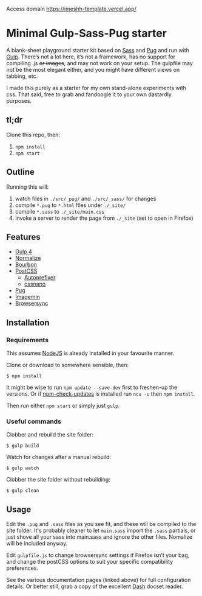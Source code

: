 Access domain https://imeshh-template.vercel.app/

Minimal Gulp-Sass-Pug starter
==============================================================

A blank-sheet playground starter kit based on [Sass](http://sass-lang.com) and [Pug](https://pugjs.org/) and run with [Gulp](https://gulpjs.com). There’s not a lot here, it’s not a framework, has no support for compiling .js ~~or images~~, and may not work on your setup. The gulpfile may not be the most elegant either, and you might have different views on tabbing, etc.

I made this purely as a starter for my own stand-alone experiments with css. That said, free to grab and fandoogle it to your own dastardly purposes.


## tl;dr

Clone this repo, then:

1. `npm install`
2. `npm start`

## Outline

Running this will:

1. watch files in `./src/_pug/` and `./src/_sass/` for changes
1. compile `*.pug` to `*.html` files under `./_site/`
1. compile `*.sass` to `./_site/main.css`
1. invoke a server to render the page from `./_site` (set to open in Firefox)

## Features

- [Gulp 4](https://gulpjs.com)
- [Normalize](https://necolas.github.io/normalize.css/)
- [Bourbon](https://www.bourbon.io)
- [PostCSS](https://postcss.org)
	- [Autoprefixer](https://github.com/postcss/autoprefixer)
	- [cssnano](https://cssnano.co)
- [Pug](https://pugjs.org/)
- [Imagemin](https://github.com/imagemin/imagemin)
- [Browsersync](https://www.browsersync.io)

## Installation

### Requirements

This assumes [NodeJS](https://nodejs.org/) is already installed in your favourite manner.

Clone or download to somewhere sensible, then:

```
$ npm install
```

It might be wise to run `npm update --save-dev` first to freshen-up the versions. Or if [npm-check-updates](https://github.com/raineorshine/npm-check-updates) is installed run `ncu -u` then `npm install`.

Then run either `npm start` or simply just `gulp`.

### Useful commands

Clobber and rebuild the site folder:

```
$ gulp build
```

Watch for changes after a manual rebuild:

```
$ gulp watch
```

Clobber the site folder without rebuilding:
```
$ gulp clean
```

## Usage
Edit the `.pug` and `.sass` files as you see fit, and these will be compiled to the site folder. It's probably cleaner to let `main.sass` import the `.sass` partials, or just shove all your sass into main.sass and ignore the other files. Nomalize will be included anyway.

Edit `gulpfile.js` to change browsersync settings if Firefox isn’t your bag, and change the postCSS options to suit your specific compatibility preferences.

See the various documentation pages (linked above) for full configuration details. Or better still, grab a copy of the excellent [Dash](https://kapeli.com/dash) docset reader.